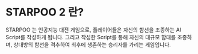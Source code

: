 # STARPOO 2 란?
STARPOO 는 인공지능 대전 게임으로, 플레이어들은 자신의 함선을 조종하는 AI Script를 작성하게 됩니다.
그리고 작성한 Script를 통해 자신의 대규모 함대를 조종하며, 상대방의 함선을 격추하여 최후에 생존하는 승리자를 가리는 게임입니다.
